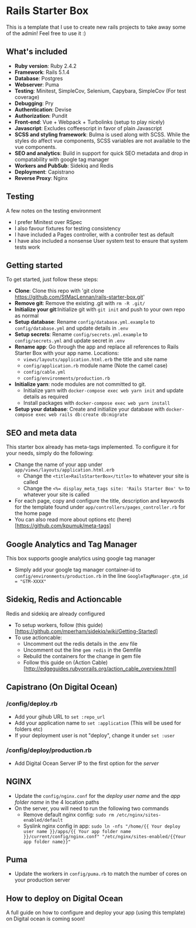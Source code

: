 # Rails Starter Box

This is a template that I use to create new rails projects to take away some of the admin! Feel free to use it :)

## What's included
- **Ruby version**: Ruby 2.4.2
- **Framework**: Rails 5.1.4
- **Database**: Postgres
- **Webserver**: Puma
- **Testing**: Minitest, SimpleCov, Selenium, Capybara, SimpleCov (For test coverage)
- **Debugging**: Pry
- **Authentication**: Devise
- **Authorization**: Pundit
- **Front-end**: Vue + Webpack + Turbolinks (setup to play nicely)
- **Javascript**: Excludes coffeescript in favor of plain Javascript
- **SCSS and styling framework**: Bulma is used along with SCSS. While the styles do affect vue components, SCSS variables are not available to the vue components.
- **SEO and analytics**: Build in support for quick SEO metadata and drop in compatability with google tag manager
- **Workers and PubSub**: Sidekiq and Redis
- **Deployment**: Capistrano
- **Reverse Proxy**: Nginx

## Testing
A few notes on the testing environment
- I prefer Minitest over RSpec
- I also favour fixtures for testing consistency
- I have included a Pages controller, with a controller test as default
- I have also included a nonsense User system test to ensure that system tests work

## Getting started
To get started, just follow these steps:
- **Clone**: Clone this repo with 'git clone https://github.com/StMacLennan/rails-starter-box.git'
- **Remove git**: Remove the existing .git with `rm -R .git/`
- **Initialize your git**:Initialize git with `git init` and push to your own repo as normal
- **Setup database**: Rename `config/database.yml.example` to `config/database.yml` and update details in `.env`
- **Setup secrets**: Rename `config/secrets.yml.example` to `config/secrets.yml` and update secret in `.env`
- **Rename app**: Go through the app and replace all references to Rails Starter Box with your app name. Locations:
  - `views/layouts/application.html.erb` the title and site name
  - `config/application.rb` module name (Note the camel case)
  - `config/cable.yml`
  - `config/environments/production.rb`
- **Initialize yarn**: node modules are not committed to git.
  - Initialize yarn with `docker-compose exec web yarn init` and update details as required
  - Install packages with `docker-compose exec web yarn install`
- **Setup your database**: Create and initialize your database with `docker-compose exec web rails db:create db:migrate`

## SEO and meta data
This starter box already has meta-tags implemented. To configure it for your needs, simply do the following:
- Change the name of your app under `app/views/layouts/application.html.erb`
  - Change the `<title>RailsStarterBox</title>` to whatever your site is called
  - Change the `<%= display_meta_tags site: 'Rails Starter Box' %>` to whatever your site is called
- For each page, copy and configure the title, description and keywords for the template found under `app/controllers/pages_controller.rb` for the home page
- You can also read more about options etc (here)[https://github.com/kpumuk/meta-tags]

## Google Analytics and Tag Manager
This box supports google analytics using google tag manager
- Simply add your google tag manager container-id to `config/environments/production.rb` in the line `GoogleTagManager.gtm_id = "GTM-XXXX"`

## Sidekiq, Redis and Actioncable
Redis and sidekiq are already configured
- To setup workers, follow (this guide)[https://github.com/mperham/sidekiq/wiki/Getting-Started]
- To use actioncable:
  - Uncomment out the redis details in the .env file
  - Uncomment out the line `gem redis` in the Gemfile
  - Rebuild the containers for the change in gem file
  - Follow this guide on (Action Cable)[http://edgeguides.rubyonrails.org/action_cable_overview.html]


## Capistrano (On Digital Ocean)
### /config/deploy.rb
- Add your gihub URL to `set :repo_url`
- Add your application name to `set :application` (This will be used for folders etc)
- If your deployment user is not "deploy", change it under `set :user`

### /config/deploy/production.rb
- Add Digital Ocean Server IP to the first option for the *server*

## NGINX
- Update the `config/nginx.conf` for the *deploy user name* and the *app folder name* in the 4 location paths
- On the server, you will need to run the following two commands
  - Remove default nginx config: `sudo rm /etc/nginx/sites-enabled/default`
  - Syslink nginx config in app: `sudo ln -nfs "/home/{{ Your deploy user name }}/apps/{{ Your app folder name }}/current/config/nginx.conf" "/etc/nginx/sites-enabled/{{Your app folder name}}"`

## Puma
- Update the workers in `config/puma.rb` to match the number of cores on your production server

## How to deploy on Digital Ocean
A full guide on how to configure and deploy your app (using this template) on Digital ocean is coming soon!
